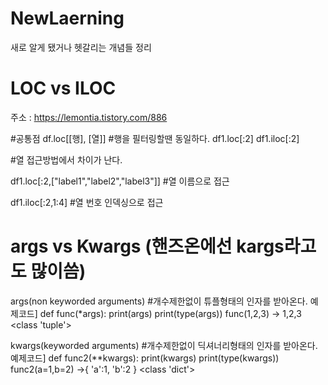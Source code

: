 # NewLaerning
새로 알게 됐거나 헷갈리는 개념들 정리
# LOC vs ILOC
주소 : https://lemontia.tistory.com/886

#공통점 df.loc[[행], [열]]
#행을 필터링할땐 동일하다.
df1.loc[:2]
df1.iloc[:2]

#열 접근방법에서 차이가 난다.

df1.loc[:2,["label1","label2","label3"]] #열 이름으로 접근

df1.iloc[:2,1:4] #열 번호 인덱싱으로 접근


# args vs Kwargs (핸즈온에선 kargs라고도 많이씀)

args(non keyworded arguments)
#개수제한없이 튜플형태의 인자를 받아온다.
예제코드]
def func(*args):
   print(args)
   print(type(args))
func(1,2,3)
-> 1,2,3
<class 'tuple'>

kwargs(keyworded arguments)
#개수제한없이 딕셔너리형태의 인자를 받아온다.
예제코드]
def func2(**kwargs):
   print(kwargs)
   print(type(kwargs))
func2(a=1,b=2)
->{ 'a':1, 'b':2 }
<class 'dict'>


